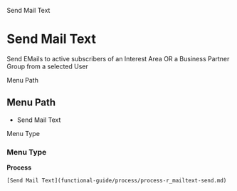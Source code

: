 
Send Mail Text
# Send Mail Text


Send EMails to active subscribers of an Interest Area OR a Business Partner Group from a selected User

Menu Path
## Menu Path



- Send Mail Text

Menu Type
### Menu Type

**Process**


```
[Send Mail Text](functional-guide/process/process-r_mailtext-send.md)
```